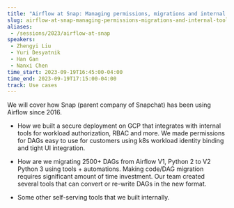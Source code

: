 ```yaml
---
title: "Airflow at Snap: Managing permissions, migrations and internal tools"
slug: airflow-at-snap-managing-permissions-migrations-and-internal-tools
aliases:
 - /sessions/2023/airflow-at-snap
speakers:
 - Zhengyi Liu
 - Yuri Desyatnik
 - Han Gan
 - Nanxi Chen
time_start: 2023-09-19T16:45:00-04:00
time_end: 2023-09-19T17:15:00-04:00
track: Use cases
---
```


We will cover how Snap (parent company of Snapchat) has been using Airflow since 2016. 
 
 - How we built a secure deployment on GCP that integrates with internal tools for workload authorization, RBAC and more. We made permissions for DAGs easy to use for customers using k8s workload identity binding and tight UI integration. 
 
 - How are we migrating 2500+ DAGs from Airflow V1, Python 2 to V2 Python 3 using tools + automations. Making code/DAG migration requires significant amount of time investment. Our team created several tools that can convert or re-write DAGs in the new format.
 
 - Some other self-serving tools that we built internally.